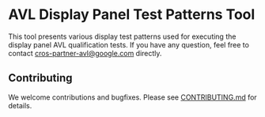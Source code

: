 # AVL Display Panel Test Patterns Tool

This tool presents various display test patterns used for executing the display panel AVL qualification tests.
If you have any question, feel free to contact cros-partner-avl@google.com directly.

## Contributing

We welcome contributions and bugfixes. Please see [CONTRIBUTING.md] for details.

[CONTRIBUTING.md]: ./CONTRIBUTING.md
